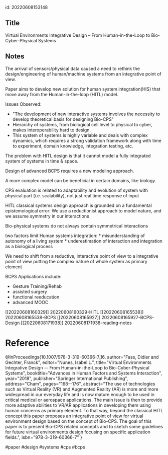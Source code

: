 id: 20220608153148

## Title
Virtual Environments Integrative
Design – From Human-in-the-Loop
to Bio-Cyber-Physical Systems

## Notes
The arrival of sensors/physical data caused a need to rethink the design/engineering of human/machine systems from an integrative point of view.

Paper aims to develop new solution for human system integration(HIS) that move away from the Human-in-the-loop (HITL) model.

Issues Observed:
* "The development of new interactive systems involves the necessity to develop theoretical basis for designing Bio-CPS"
* Hierarchy of systems, from biological cell level to physical to cyber, makes interoperability hard to design.
* This system of systems is highly variable and deals with complex dynamics, which requires a strong validation framework along with time to experiment, domain knowledge, integration testing, etc.

The problem with HITL design is that it cannot model a fully integrated system of systems in time & space.

Design of advanced BCPS requires a new modeling approach.

A more complex model can be beneficial in certain domains, like biology.

CPS evaluation is related to adaptability and evolution of system with physical part (i.e. scalability), not just real time response of input

HITL classical systems design approach is grounded on a fundamental epistemological error: We use a reductionist approach to model nature, and we assume symmetry in our interactions

Bio-physical systems do not always contain symmetrical interactions

two factors limit Human systems integration:
    * misunderstanding of autonomy of a living system
    * underestimation of interaction and integration as a biological process
 
 We need to shift from a reductive, interactive point of view to a integrative point of view putting the complex nature of whole system as primary element
 
 BCPS Applications include:
 
 - Gesture Training/Rehab
 - assisted surgery
 - functional reeducation
 - advanced MOOC
 
[[20220608160329]] 20220608160329-HITL
[[20220608165538]] 20220608165538-BCPS
[[20220608165927]] 20220608165927-BCPS-Design
[[20220608171938]] 20220608171938-reading-notes 

# Reference

@InProceedings{10.1007/978-3-319-60366-7_16,
author="Fass, Didier
and Gechter, Franck",
editor="Nunes, Isabel L.",
title="Virtual Environments Integrative Design -- From Human-in-the-Loop to Bio-Cyber-Physical Systems",
booktitle="Advances in Human Factors and Systems Interaction",
year="2018",
publisher="Springer International Publishing",
address="Cham",
pages="168--176",
abstract="The use of technologies such as Virtual Reality (VR) and Augmented Reality (AR) is more and more widespread in our everyday life and is now mature enough to be used in critical medical or aerospace applications. The main issue is then to provide more adaptive abilities to VR/AR applications in developing them using human concerns as primary element. To that way, beyond the classical HITL concept this paper proposes an integrative point of view for virtual environment design based on the concept of Bio-CPS. The goal of this paper is to present Bio-CPS related concepts and to sketch some guidelines for future virtual environments design focusing on specific application fields.",
isbn="978-3-319-60366-7"
}

#paper
#design
#systems
#cps
#bcps